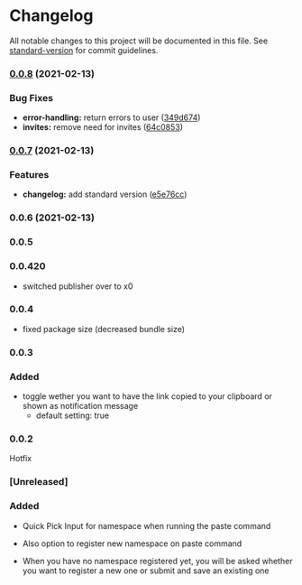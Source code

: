# Changelog

All notable changes to this project will be documented in this file. See [standard-version](https://github.com/conventional-changelog/standard-version) for commit guidelines.

### [0.0.8](https://github.com/x0tf/vsx0/compare/v0.0.7...v0.0.8) (2021-02-13)


### Bug Fixes

* **error-handling:** return errors to user ([349d674](https://github.com/x0tf/vsx0/commit/349d674554473f2eb12bbe327bccc4101a4b0e48))
* **invites:** remove need for invites ([64c0853](https://github.com/x0tf/vsx0/commit/64c08537ac6bfd0dd030cd6eda2c7f52668e1b66))

### [0.0.7](https://github.com/x0tf/vsx0/compare/v0.0.6...v0.0.7) (2021-02-13)


### Features

* **changelog:** add standard version ([e5e76cc](https://github.com/x0tf/vsx0/commit/e5e76cc15e3ae0f1e85f5d84fcddc6656b3786c1))

### 0.0.6 (2021-02-13)

### 0.0.5



### 0.0.420

- switched publisher over to x0

### 0.0.4
- fixed package size (decreased bundle size)

### 0.0.3

### Added

- toggle wether you want to have the link copied to your clipboard or shown as notification message
    - default setting: true

### 0.0.2

Hotfix

### [Unreleased]

### Added

- Quick Pick Input for namespace when running the paste command
- Also option to register new namespace on paste command

- When you have no namespace registered yet, you will be asked whether you want to register a new one or submit and save an existing one
